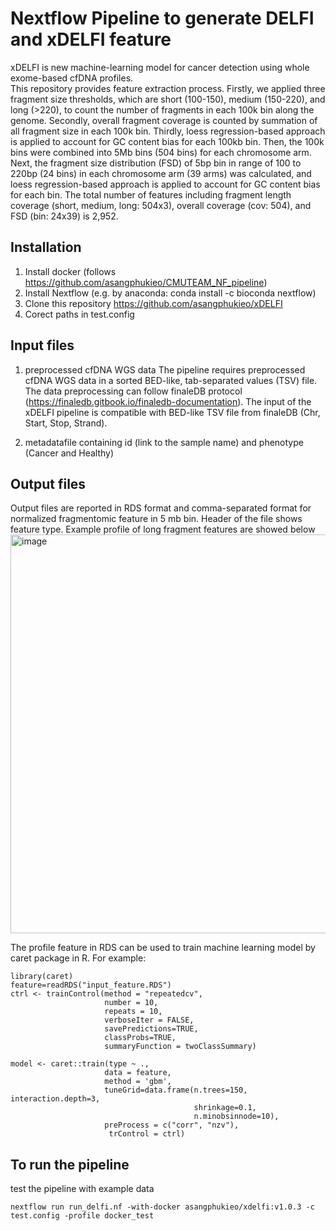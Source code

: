 # Nextflow Pipeline to generate DELFI and xDELFI feature

xDELFI is new machine-learning model for cancer detection using whole exome-based cfDNA profiles.<br>
This repository provides feature extraction process. Firstly, we applied three fragment size thresholds, which are short (100-150), medium (150-220), and long (>220), to count the number of fragments in each 100k bin along the genome. Secondly, overall fragment coverage is counted by summation of all fragment size in each 100k bin. Thirdly, loess regression-based approach is applied to account for GC content bias for each 100kb bin. Then, the 100k bins were combined into 5Mb bins (504 bins) for each chromosome arm. Next, the fragment size distribution (FSD) of 5bp bin in range of 100 to 220bp (24 bins) in each chromosome arm (39 arms) was calculated, and loess regression-based approach is applied to account for GC content bias for each bin. The total number of features including fragment length coverage (short, medium, long: 504x3), overall coverage (cov: 504), and FSD (bin: 24x39) is 2,952.


## Installation
1. Install docker (follows https://github.com/asangphukieo/CMUTEAM_NF_pipeline)
2. Install Nextflow (e.g. by anaconda: conda install -c bioconda nextflow)
3. Clone this repository https://github.com/asangphukieo/xDELFI
4. Corect paths in test.config

## Input files
1. preprocessed cfDNA WGS data
The pipeline requires preprocessed cfDNA WGS data in a sorted BED-like, tab-separated values (TSV) file.
The data preprocessing can follow finaleDB protocol (https://finaledb.gitbook.io/finaledb-documentation).
The input of the xDELFI pipeline is compatible with BED-like TSV file from finaleDB (Chr, Start, Stop, Strand). 

2. metadatafile containing id (link to the sample name) and phenotype (Cancer and Healthy)

## Output files
Output files are reported in RDS format and comma-separated format for normalized fragmentomic feature in 5 mb bin. Header of the file shows feature type. Example profile of long fragment features are showed below
<img width="638" alt="image" src="https://github.com/asangphukieo/xDELFI/assets/47389288/482ad836-f555-4e09-999f-5fc44f01945b">

The profile feature in RDS can be used to train machine learning model by caret package in R. For example:
```
library(caret)
feature=readRDS("input_feature.RDS")
ctrl <- trainControl(method = "repeatedcv",
                     number = 10,
                     repeats = 10,
                     verboseIter = FALSE,
                     savePredictions=TRUE,
                     classProbs=TRUE,
                     summaryFunction = twoClassSummary)

model <- caret::train(type ~ .,
                     data = feature,
                     method = 'gbm',
                     tuneGrid=data.frame(n.trees=150, interaction.depth=3,
                                         shrinkage=0.1,
                                         n.minobsinnode=10),
                     preProcess = c("corr", "nzv"),
                      trControl = ctrl) 
```

## To run the pipeline
test the pipeline with example data
```
nextflow run run_delfi.nf -with-docker asangphukieo/xdelfi:v1.0.3 -c test.config -profile docker_test
```
